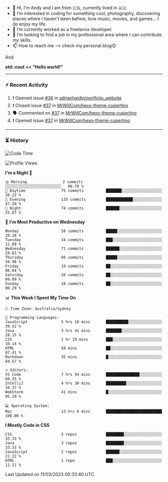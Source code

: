 - 👋 Hi, I’m Andy and I am from :cn:, currently lived in 🇦🇺.
- 👀 I’m interested in coding for something cool, photography, discovering places where I haven't been before, love music, movies, and games... I do enjoy my life.
- 🌱 I’m currently worked as a freelance developer.
- 💞️ I’m looking to find a job in my professional area where I can contribute my skills.
- 📫 How to reach me --> check my personal blog😊

And

**std::cout << "Hello world!"**

---

### ⚡ Recent Activity
<!--START_SECTION:activity-->
1. ❗️ Opened issue [#36](https://github.com/adrianhajdin/portfolio_website/issues/36) in [adrianhajdin/portfolio_website](https://github.com/adrianhajdin/portfolio_website)
2. ❗️ Closed issue [#37](https://github.com/MrWillCom/hexo-theme-cupertino/issues/37) in [MrWillCom/hexo-theme-cupertino](https://github.com/MrWillCom/hexo-theme-cupertino)
3. 🗣 Commented on [#37](https://github.com/MrWillCom/hexo-theme-cupertino/issues/37) in [MrWillCom/hexo-theme-cupertino](https://github.com/MrWillCom/hexo-theme-cupertino)
4. ❗️ Opened issue [#37](https://github.com/MrWillCom/hexo-theme-cupertino/issues/37) in [MrWillCom/hexo-theme-cupertino](https://github.com/MrWillCom/hexo-theme-cupertino)
<!--END_SECTION:activity-->

---

### ⏳ History
<!--START_SECTION:waka-->
![Code Time](http://img.shields.io/badge/Code%20Time-119%20hrs%2056%20mins-blue)

![Profile Views](http://img.shields.io/badge/Profile%20Views-10-blue)

**I'm a Night 🦉** 

```text
🌞 Morning                2 commits           ░░░░░░░░░░░░░░░░░░░░░░░░░   00.70 % 
🌆 Daytime                75 commits          ███████░░░░░░░░░░░░░░░░░░   26.22 % 
🌃 Evening                135 commits         ████████████░░░░░░░░░░░░░   47.20 % 
🌙 Night                  74 commits          ██████░░░░░░░░░░░░░░░░░░░   25.87 % 
```
📅 **I'm Most Productive on Wednesday** 

```text
Monday                   58 commits          █████░░░░░░░░░░░░░░░░░░░░   20.28 % 
Tuesday                  34 commits          ███░░░░░░░░░░░░░░░░░░░░░░   11.89 % 
Wednesday                71 commits          ██████░░░░░░░░░░░░░░░░░░░   24.83 % 
Thursday                 60 commits          █████░░░░░░░░░░░░░░░░░░░░   20.98 % 
Friday                   19 commits          ██░░░░░░░░░░░░░░░░░░░░░░░   06.64 % 
Saturday                 26 commits          ██░░░░░░░░░░░░░░░░░░░░░░░   09.09 % 
Sunday                   18 commits          ██░░░░░░░░░░░░░░░░░░░░░░░   06.29 % 
```


📊 **This Week I Spent My Time On** 

```text
🕑︎ Time Zone: Australia/Sydney

💬 Programming Languages: 
JavaScript               5 hrs 10 mins       ██████████░░░░░░░░░░░░░░░   39.52 % 
Java                     3 hrs 41 mins       ███████░░░░░░░░░░░░░░░░░░   28.15 % 
CSS                      1 hr 19 mins        ███░░░░░░░░░░░░░░░░░░░░░░   10.14 % 
HTML                     58 mins             ██░░░░░░░░░░░░░░░░░░░░░░░   07.41 % 
Markdown                 35 mins             █░░░░░░░░░░░░░░░░░░░░░░░░   04.57 % 

🔥 Editors: 
VS Code                  7 hrs 54 mins       ███████████████░░░░░░░░░░   60.35 % 
IntelliJ                 4 hrs 30 mins       █████████░░░░░░░░░░░░░░░░   34.37 % 
WebStorm                 41 mins             █░░░░░░░░░░░░░░░░░░░░░░░░   05.29 % 

💻 Operating System: 
Mac                      13 hrs 6 mins       █████████████████████████   100.00 % 
```

**I Mostly Code in CSS** 

```text
CSS                      3 repos             ████████░░░░░░░░░░░░░░░░░   33.33 % 
Java                     3 repos             ████████░░░░░░░░░░░░░░░░░   33.33 % 
JavaScript               2 repos             ██████░░░░░░░░░░░░░░░░░░░   22.22 % 
HTML                     1 repo              ███░░░░░░░░░░░░░░░░░░░░░░   11.11 % 
```




 Last Updated on 11/03/2023 00:33:40 UTC
<!--END_SECTION:waka-->


<!---
JinchuanL/JinchuanL is a ✨ special ✨ repository because its `README.md` (this file) appears on your GitHub profile.
You can click the Preview link to take a look at your changes.
--->
